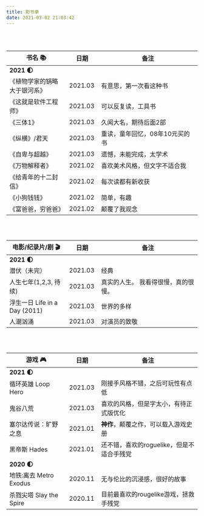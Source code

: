 ```yaml
---
title: 影书单
date: 2021-03-02 21:03:42
---
```


<style>
    table th:first-of-type {
        width: 30%;
    }
    table th:nth-of-type(2) {
        width: 10%;
    }
    table th:nth-of-type(3) {
        width: 50%;
    }
</style>


<br>
<br>


| 书名 📚                       | 日期    | 备注                           |
| ---------------------------- | ------- | ------------------------------ |
| **2021 🌓**                   |    |             |
| 《植物学家的锅略大于银河系》 | 2021.03 | 有意思，第一次看这种书         |
| 《这就是软件工程师》         | 2021.03 | 可以反复读，工具书             |
| 《三体1》                    | 2021.03 | 久闻大名，期待后面2部          |
| 《纵横》/君天                | 2021.03 | 重读，童年回忆，08年10元买的书 |
| 《自卑与超越》               | 2021.03 | 遗憾，未能完成，太学术         |
| 《万物解释者》               | 2021.02 | 喜欢美术风格，但文字不适合我   |
| 《给青年的十二封信》         | 2021.02 | 每次读都有新收获               |
| 《小狗钱钱》                 | 2021.02 | 简单，有趣                     |
| 《富爸爸，穷爸爸》           | 2021.02 | 颠覆了我观念                   |


<br>
<br>

| 电影/纪录片/剧 🎬              | 日期    | 备注                                |
| ----------------------------- | ------- | ----------------------------------- |
| **2021 🌓**                     |            |
| 潜伏（未完）                  | 2021.03 | 经典                                |
| 人生七年(1,2,3, 待续)         | 2021.03 | 真实的人生。 我看得很慢，真的很慢。 |
| 浮生一日 Life in a Day (2011) | 2021.03 | 世界的多样                          |
| 人潮汹涌                      | 2021.03 | 对演员的致敬                        |


<br>
<br>

| 游戏 🎮                  | 日期    | 备注                                      |
| ----------------------- | ------- | ----------------------------------------- |
| **2021 🌓**              |   |                                      |
| 循环英雄 Loop Hero      | 2021.03 | 刚接手风格不错，之后可玩性有点低          |
| 鬼谷八荒                | 2021.03 | 喜欢的风格，但是字太小，有待正式版优化    |
| 塞尔达传说：旷野之息    | 2021.01 | **神作**，颠覆之作，可以载入游戏史册      |
| 黑帝斯 Hades            | 2021.01 | 还不错，喜欢的roguelike，但是不适合手残党 |
| **2020 🌓**              |    |                                   |
| 地铁:离去 Metro Exodus  | 2020.11 | 无与伦比的沉浸感，很好的故事              |
| 杀戮尖塔 Slay the Spire | 2020.11 | 目前最喜欢的rougelike游戏，拯救手残党     |



